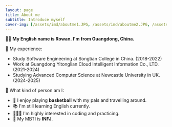 ```yaml
---
layout: page
title: About me
subtitle: Introduce myself
cover-img: [/assets/imd/aboutme1.JPG, /assets/imd/aboutme2.JPG, /assets/imd/aboutme3.JPG, /assets/imd/aboutme4.JPG]
---
```


👋🏼 **My English name is Rowan. I'm from Guangdong, China.**

📍 My experience:
- Study Software Engineering at Songtian College in China. (2018-2022)
- Work at Guangdong Yitonglian Cloud Intelligent Information Co., LTD. (2021-2024)
- Studying Advanced Computer Science at Newcastle University in UK. (2024-2025)

📍 What kind of person am I:
- 🏀 I enjoy playing **basketball** with my pals and travelling around.
- 📚 I'm still learning English currently.
- 👩🏻‍💻 I'm highly interested in coding and practicing.
- 🌠 My MBTI is **INFJ**.



